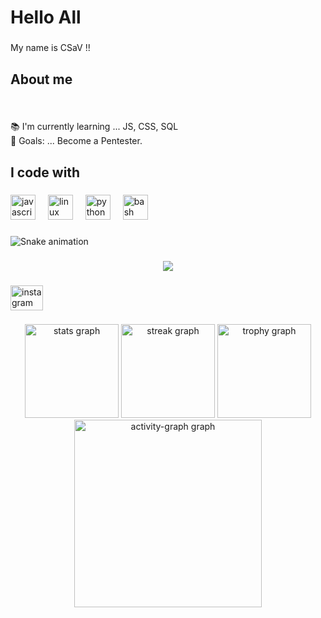 <h1 align="left">Hello All</h1>

###

<p align="left">My name is CSaV !!</p>

###

<h2 align="left">About me</h2>

###

<br clear="both">

<p align="left">📚 I'm currently learning ... JS, CSS, SQL<br>🎯 Goals: ... Become a Pentester.</p>

###

<h2 align="left">I code with</h2>

###

<div align="left">
  <img src="https://cdn.jsdelivr.net/gh/devicons/devicon/icons/javascript/javascript-original.svg" height="40" alt="javascript logo"  />
  <img width="12" />
  <img src="https://cdn.jsdelivr.net/gh/devicons/devicon/icons/linux/linux-original.svg" height="40" alt="linux logo"  />
  <img width="12" />
  <img src="https://cdn.jsdelivr.net/gh/devicons/devicon/icons/python/python-original.svg" height="40" alt="python logo"  />
  <img width="12" />
  <img src="https://cdn.jsdelivr.net/gh/devicons/devicon/icons/bash/bash-original.svg" height="40" alt="bash logo"  />
</div>

###

<img src="https://raw.githubusercontent.com/CSaV720/CSaV720/output/snake.svg" alt="Snake animation" />

###

<div align="center">
  <img src="https://profile-counter.glitch.me/CSaV720/count.svg?"  />
</div>

###

<div align="left">
  <a href="https://www.instagram.com/csav720/" target="_blank">
    <img src="https://raw.githubusercontent.com/maurodesouza/profile-readme-generator/master/src/assets/icons/social/instagram/default.svg" width="52" height="40" alt="instagram logo"  />
  </a>
</div>

###

<div align="left">
</div>

###

<div align="center">
  <img src="https://github-readme-stats.vercel.app/api?username=CSaV720&hide_title=false&hide_rank=false&show_icons=true&include_all_commits=true&count_private=true&disable_animations=false&theme=dracula&locale=en&hide_border=false&order=1" height="150" alt="stats graph"  />
  <img src="https://streak-stats.demolab.com?user=CSaV720&locale=en&mode=daily&theme=dracula&hide_border=false&border_radius=5&order=3" height="150" alt="streak graph"  />
  <img src="https://github-profile-trophy.vercel.app?username=CSaV720&theme=dracula&column=-1&row=1&margin-w=8&margin-h=8&no-bg=false&no-frame=false&order=4" height="150" alt="trophy graph"  />
  <img src="https://github-readme-activity-graph.vercel.app/graph?username=CSaV720&radius=16&theme=react&area=true&order=5" height="300" alt="activity-graph graph"  />
</div>

###
